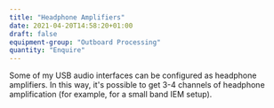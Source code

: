 ```yaml
---
title: "Headphone Amplifiers"
date: 2021-04-20T14:58:20+01:00
draft: false
equipment-group: "Outboard Processing"
quantity: "Enquire"
---
```


Some of my USB audio interfaces can be configured as headphone amplifiers. In this way, it's possible to get 3-4 channels of headphone amplification (for example, for a small band IEM setup).